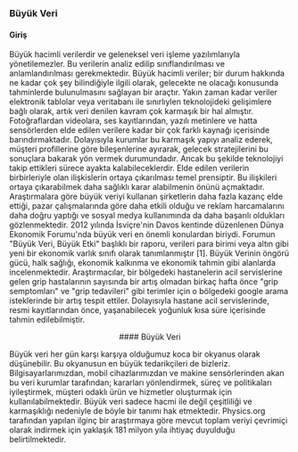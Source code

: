 ### Büyük Veri
#### Giriş
Büyük hacimli verilerdir ve geleneksel veri işleme yazılımlarıyla yönetilemezler. Bu verilerin analiz edilip sınıflandırılması ve anlamlandırılması gerekmektedir. Büyük hacimli veriler; bir durum hakkında ne kadar çok şey bilindiğiyle ilgili olarak, gelecekte ne olacağı konusunda tahminlerde bulunulmasını sağlayan bir araçtır. Yakın zaman kadar veriler elektronik tablolar veya veritabanı ile sınırlıylen teknolojideki gelişimlere bağlı olarak, artık veri denilen kavram çok karmaşık bir hal almıştır. Fotoğraflardan videolara, ses kayıtlarından, yazılı metinlere ve hatta sensörlerden elde edilen verilere kadar bir çok farklı kaynağı içerisinde barındırmaktadır. Dolayısıyla kurumlar bu karmaşık yapıyı analiz ederek, müşteri profillerine göre bileşenlerine ayırarak, gelecek stratejilerini bu sonuçlara bakarak yön vermek durumundadır. Ancak bu şekilde teknolojiyi takip ettikleri sürece ayakta kalabileceklerdir. Elde edilen verilerin birbirleriyle olan ilişkislerin ortaya çıkarılması temel prensiptir. Bu ilişkileri ortaya çıkarabilmek daha sağlıklı karar alabilmenin önünü açmaktadır. Araştırmalara göre büyük veriyi kullanan şirketlerin daha fazla kazanç elde ettiği, pazar çalışmalarında göre daha etkili olduğu ve reklam harcamalarını daha doğru yaptığı ve sosyal medya kullanımında da daha başarılı oldukları gözlenmektedir. 2012 yılında İsviçre'nin Davos kentinde düzenlenen Dünya Ekonomik Forumu'nda büyük veri en önemli konulardan biriydi. Forumun "Büyük Veri, Büyük Etki" başlıklı bir raporu, verileri para birimi veya altın gibi yeni bir ekonomik varlık sınıfı olarak tanımlanmıştır [1]. Büyük Verinin öngörü gücü, halk sağlığı, ekonomik kalkınma ve ekonomik tahmin gibi alanlarda incelenmektedir. Araştırmacılar, bir bölgedeki hastanelerin acil servislerine gelen grip hastalarının sayısında bir artış olmadan birkaç hafta önce "grip semptomları" ve "grip tedavileri" gibi terimler için o bölgedeki google arama isteklerinde bir artış tespit ettiler. Dolayısıyla hastane acil servislerinde, resmi kayıtlarından önce, yaşanabilecek yoğunluk kısa süre içerisinde tahmin edilebilmiştir.

<p align=center> #### Büyük Veri </p>
Büyük veri her gün karşı karşıya olduğumuz koca bir okyanus olarak düşünebilir. Bu okyanusun en büyük tedarikçileri de bizleriz. Bilgisayarlarımızdan, mobil cihazlarımızdan ve makine sensörlerinden akan bu veri kurumlar tarafından; kararları yönlendirmek, süreç ve politikaları iyileştirmek, müşteri odaklı ürün ve hizmetler oluşturmak için kullanılabilmektedir. Büyük veri sadece hacmi ile değil çeşitliliği ve karmaşıklığı nedeniyle de böyle bir tanımı hak etmektedir. Physics.org tarafından yapılan ilginç bir araştırmaya göre mevcut toplam veriyi çevrimiçi olarak indirmek için yaklaşık 181 milyon yıla ihtiyaç duyulduğu belirtilmektedir. 
